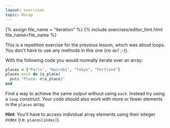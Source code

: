 ```yaml
---
layout: exercises
topic: Recap
---
```


{% assign file_name = "iteration" %}
{% include exercises/editor_hint.html file_name=file_name %}

This is a repetition exercise for the previous lesson, which was about loops. You don't have to use any methods in this one (no `def` ;-)).

With the following code you would normally iterate over an array:

```ruby
places = ["Paris", "Nairobi", "Tokyo", "Portland"]
places.each do |a_place|
  puts "Place: #{a_place}"
end
```

Find a way to achieve the same output without using `each`. Instead try using a `loop` construct. Your code should also work with more or fewer elements in the `places` array.

__Hint__: You'll have to access individual array elements using their integer index (i.e. `places[index]`). 
